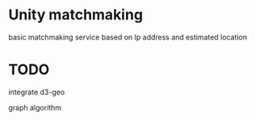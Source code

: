 # Unity matchmaking

basic matchmaking service based on Ip address and estimated location


# TODO

integrate d3-geo 

graph algorithm